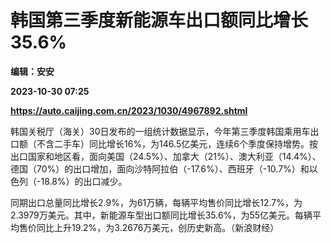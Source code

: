# 韩国第三季度新能源车出口额同比增长35.6%
**编辑：安安**

**2023-10-30 07:25**

**https://auto.caijing.com.cn/2023/1030/4967892.shtml**

韩国关税厅（海关）30日发布的一组统计数据显示，今年第三季度韩国乘用车出口额（不含二手车）同比增长16%，为146.5亿美元，连续6个季度保持增势。按出口国家和地区看，面向美国（24.5%）、加拿大（21%）、澳大利亚（14.4%）、德国（70%）的出口增加，面向沙特阿拉伯（-17.6%）、西班牙（-10.7%）和以色列（-18.8%）的出口减少。

同期出口总量同比增长2.9%，为61万辆，每辆平均售价同比增长12.7%，为2.3979万美元。其中，新能源车型出口额同比增长35.6%，为55亿美元。每辆平均售价同比上升19.2%，为3.2676万美元，创历史新高。（新浪财经）